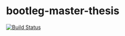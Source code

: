 # bootleg-master-thesis
[![Build Status](https://travis-ci.com/Polpetta/bootleg-master-thesis.svg?token=ci1gnGXmpJTvBk4nzckq&branch=master)](https://travis-ci.com/Polpetta/bootleg-master-thesis)

